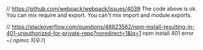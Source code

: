 // https://github.com/webpack/webpack/issues/4039
The code above is ok. You can mix require and export. You can't mix import and module.exports.

// https://stackoverflow.com/questions/48823562/npm-install-resulting-in-401-unauthorized-for-private-repo?noredirect=1&lq=1
npm install 401 error
~/.npmrc 지우기
